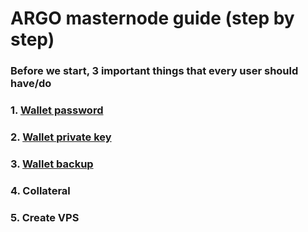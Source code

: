 # ARGO masternode guide (step by step)

### **Before we start, 3 important things that every user should have/do**

### 1. [Wallet password](mn_guide_wallet_password.md)
### 2. [Wallet private key](mn_guide_wallet_privkey.md)
### 3. [Wallet backup](mn_guide_wallet_backup.md)
### 4. Collateral
### 5. Create VPS
